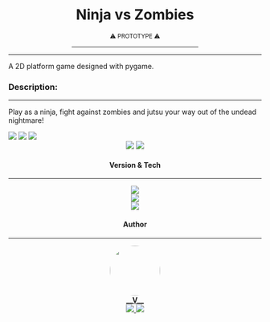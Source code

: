 <div align="center">
    <h1>Ninja vs Zombies</h1>
    <sub>⚠️ PROTOTYPE ⚠️</sub>
    <hr width="50%">
    <hr>
</div>

<p>A 2D platform game designed with pygame.</p>

<div>
    <h3>Description:</h3>
    <hr>
    <p>Play as a ninja, fight against zombies and jutsu your way out of the undead nightmare!</p>
    <div>
        <img src=".ZombieGame/Screenshots/screenshot4.png">
        <img src=".ZombieGame/Screenshots/screenshot3.png">
        <img src=".ZombieGame/Screenshots/screenshot1.png">
    </div>
    <div align="center">
        <img src=".ZombieGame/Screenshots/ninja_template.png"> 
        <img src=".ZombieGame/Screenshots/zombie_template.png">
    </div>
</div>
<div style="text-align: center;">
    <h4>Version & Tech</h4>
    <hr>
        <img src="https://img.shields.io/badge/version-%20PROTOTYPE-blueviolet"><br>
    <a>
        <img src="https://www.pygame.org/ftp/pygame-badge-SMA-unscaled.png"><br>
    </a>
    <a href="https://www.python.org/downloads/">
        <img src="https://img.shields.io/badge/Python 3-3776AB?style=for-the-badge&logo=python&logoColor=white">
    </a>
</div>
<div align="center">
    <h4>Author</h4>
    <hr>
    <a href="https://github.com/VitorioValer">
        <img style="border-radius: 50%;" src="https://avatars.githubusercontent.com/u/82197650?s=400&u=6ad826279ad63feee1609b0eca16b47dad344cc3&v=4" width="100px;" alt=""/>
        <br>
        <b>__V__</b>
    </a>
    <br>
    <a href="https://www.linkedin.com/in/vit%C3%B3rio-valer-b752b6209/">
        <img src="https://img.shields.io/badge/-Vitorio-blue?style=flat-square&logo=Linkedin&logoColor=white">
    </a>
    <a href="mailto:vitoriovaler@gmail.com">
        <img src="https://img.shields.io/badge/-vitoriovaler@gmail.com-c14438?style=flat-square&logo=Gmail&logoColor=white">
    </a>
</div>